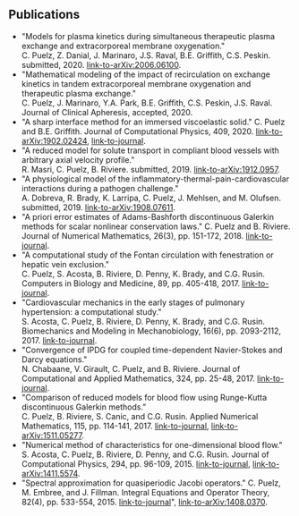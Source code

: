 ## Publications
* "Models for plasma kinetics during simultaneous therapeutic plasma exchange and extracorporeal membrane oxygenation."  
C. Puelz, Z. Danial, J. Marinaro, J.S. Raval, B.E. Griffith, C.S. Peskin. submitted, 2020. [link-to-arXiv:2006.06100](https://arxiv.org/abs/2006.06100).
* "Mathematical modeling of the impact of recirculation on exchange kinetics in tandem extracorporeal membrane oxygenation and therapeutic plasma exchange."  
C. Puelz, J. Marinaro, Y.A. Park, B.E. Griffith, C.S. Peskin, J.S. Raval. Journal of Clinical Apheresis, accepted, 2020.  
* "A sharp interface method for an immersed viscoelastic solid." 
C. Puelz and B.E. Griffith. Journal of Computational Physics, 409, 2020. [link-to-arXiv:1902.02424](https://arxiv.org/abs/1902.02424), [link-to-journal](https://www.sciencedirect.com/science/article/pii/S0021999119309222).  
* "A reduced model for solute transport in compliant blood vessels with arbitrary axial velocity profile."   
R. Masri, C. Puelz, B. Riviere. submitted, 2019. [link-to-arXiv:1912.0957](https://arxiv.org/abs/1912.09587).  
* "A physiological model of the inflammatory-thermal-pain-cardiovascular interactions during a pathogen challenge."   
A. Dobreva, R. Brady, K. Larripa, C. Puelz, J. Mehlsen, and M. Olufsen. submitted, 2019. [link-to-arXiv:1908.07611](https://arxiv.org/abs/1908.07611).  
* "A priori error estimates of Adams-Bashforth discontinuous Galerkin methods for scalar nonlinear conservation laws."
C. Puelz and B. Riviere. Journal of Numerical Mathematics, 26(3), pp. 151-172, 2018. [link-to-journal](https://www.degruyter.com/view/j/jnma.2018.26.issue-3/jnma-2017-0011/jnma-2017-0011.xml?format=INT").  
* "A computational study of the Fontan circulation with fenestration or hepatic vein exclusion."   
C. Puelz, S. Acosta, B. Riviere, D. Penny, K. Brady, and C.G. Rusin. Computers in Biology and Medicine, 89, pp. 405-418, 2017. [link-to-journal](http://www.sciencedirect.com/science/article/pii/S0010482517302834).
* "Cardiovascular mechanics in the early stages of pulmonary hypertension: a computational study."   
S. Acosta, C. Puelz, B. Riviere, D. Penny, K. Brady, and C.G. Rusin. Biomechanics and Modeling in Mechanobiology, 16(6), pp. 2093-2112, 2017. [link-to-journal](https://link.springer.com/article/10.1007/s10237-017-0940-4).
* "Convergence of IPDG for coupled time-dependent Navier-Stokes and Darcy equations."  
N. Chabaane, V. Girault, C. Puelz, and B. Riviere. Journal of Computational and Applied Mathematics, 324, pp. 25-48, 2017. [link-to-journal](href="http://www.sciencedirect.com/science/article/pii/S0377042717301577).
* "Comparison of reduced models for blood flow using Runge-Kutta discontinuous Galerkin methods."   
C. Puelz, B. Riviere, S. Canic, and C.G. Rusin. Applied Numerical Mathematics, 115, pp. 114-141, 2017. [link-to-journal](http://www.sciencedirect.com/science/article/pii/S0168927417300077), [link-to-arXiv:1511.05277](http://arxiv.org/abs/1511.05277).    
* "Numerical method of characteristics for one-dimensional blood flow."   
S. Acosta, C. Puelz, B. Riviere, D. Penny, and C.G. Rusin. Journal of Computational Physics, 294, pp. 96-109, 2015. [link-to-journal](http://www.sciencedirect.com/science/article/pii/S0021999115002004#), [link-to-arXiv:1411.5574](http://arxiv.org/abs/1411.5574).  
* "Spectral approximation for quasiperiodic Jacobi operators." 
C. Puelz, M. Embree, and J. Fillman. Integral Equations and Operator Theory, 82(4), pp. 533-554, 2015. [link-to-journal](http://link.springer.com/article/10.1007/s00020-014-2214-1)", [link-to-arXiv:1408.0370](http://arxiv.org/abs/1408.0370).

